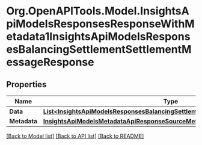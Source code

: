 # Org.OpenAPITools.Model.InsightsApiModelsResponsesResponseWithMetadata1InsightsApiModelsResponsesBalancingSettlementSettlementMessageResponse

## Properties

Name | Type | Description | Notes
------------ | ------------- | ------------- | -------------
**Data** | [**List&lt;InsightsApiModelsResponsesBalancingSettlementSettlementMessageResponse&gt;**](InsightsApiModelsResponsesBalancingSettlementSettlementMessageResponse.md) |  | [optional] 
**Metadata** | [**InsightsApiModelsMetadataApiResponseSourceMetadata**](InsightsApiModelsMetadataApiResponseSourceMetadata.md) |  | [optional] 

[[Back to Model list]](../README.md#documentation-for-models) [[Back to API list]](../README.md#documentation-for-api-endpoints) [[Back to README]](../README.md)

